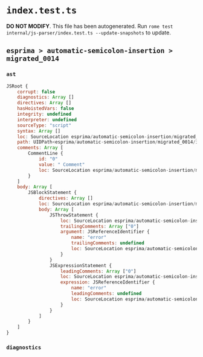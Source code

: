 # `index.test.ts`

**DO NOT MODIFY**. This file has been autogenerated. Run `rome test internal/js-parser/index.test.ts --update-snapshots` to update.

## `esprima > automatic-semicolon-insertion > migrated_0014`

### `ast`

```javascript
JSRoot {
	corrupt: false
	diagnostics: Array []
	directives: Array []
	hasHoistedVars: false
	integrity: undefined
	interpreter: undefined
	sourceType: "script"
	syntax: Array []
	loc: SourceLocation esprima/automatic-semicolon-insertion/migrated_0014/input.js 1:0-3:0
	path: UIDPath<esprima/automatic-semicolon-insertion/migrated_0014/input.js>
	comments: Array [
		CommentLine {
			id: "0"
			value: " Comment"
			loc: SourceLocation esprima/automatic-semicolon-insertion/migrated_0014/input.js 1:13-1:23
		}
	]
	body: Array [
		JSBlockStatement {
			directives: Array []
			loc: SourceLocation esprima/automatic-semicolon-insertion/migrated_0014/input.js 1:0-2:8
			body: Array [
				JSThrowStatement {
					loc: SourceLocation esprima/automatic-semicolon-insertion/migrated_0014/input.js 1:2-1:13
					trailingComments: Array ["0"]
					argument: JSReferenceIdentifier {
						name: "error"
						trailingComments: undefined
						loc: SourceLocation esprima/automatic-semicolon-insertion/migrated_0014/input.js 1:8-1:13 (error)
					}
				}
				JSExpressionStatement {
					leadingComments: Array ["0"]
					loc: SourceLocation esprima/automatic-semicolon-insertion/migrated_0014/input.js 2:0-2:6
					expression: JSReferenceIdentifier {
						name: "error"
						leadingComments: undefined
						loc: SourceLocation esprima/automatic-semicolon-insertion/migrated_0014/input.js 2:0-2:5 (error)
					}
				}
			]
		}
	]
}
```

### `diagnostics`

```

```
